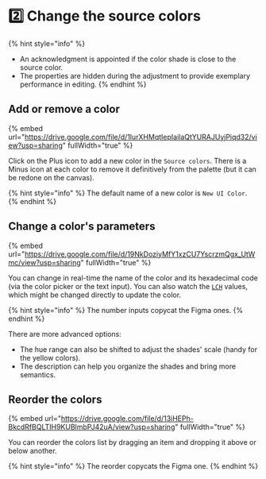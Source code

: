 # 2️⃣ Change the source colors

{% hint style="info" %}
* An acknowledgment is appointed if the color shade is close to the source color.
* The properties are hidden during the adjustment to provide exemplary performance in editing.
{% endhint %}

## Add or remove a color

{% embed url="https://drive.google.com/file/d/1lurXHMqtIepIailaQtYURAJUyjPiqd32/view?usp=sharing" fullWidth="true" %}

Click on the Plus icon to add a new color in the `Source colors`. There is a Minus icon at each color to remove it definitively from the palette (but it can be redone on the canvas).

{% hint style="info" %}
The default name of a new color is `New UI Color`.
{% endhint %}

## Change a color's parameters

{% embed url="https://drive.google.com/file/d/19NkDoziyMfY1xzCU7YscrzmQgx_UtWmc/view?usp=sharing" fullWidth="true" %}

You can change in real-time the name of the color and its hexadecimal code (via the color picker or the text input). You can also watch the [`LCH`](../glossary.md#lch) values, which might be changed directly to update the color.

{% hint style="info" %}
The number inputs copycat the Figma ones.
{% endhint %}

There are more advanced options:

* The hue range can also be shifted to adjust the shades' scale (handy for the yellow colors).
* The description can help you organize the shades and bring more semantics.

## Reorder the colors

{% embed url="https://drive.google.com/file/d/13iHEPh-BkcdRfBQLTIH9KUBlmbPJ42uA/view?usp=sharing" fullWidth="true" %}

You can reorder the colors list by dragging an item and dropping it above or below another.

{% hint style="info" %}
The reorder copycats the Figma one.
{% endhint %}
